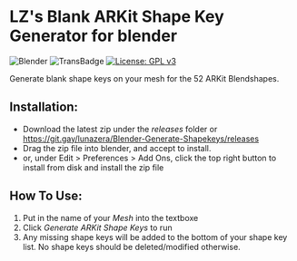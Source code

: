 # LZ's Blank ARKit Shape Key Generator for blender
![Blender](https://img.shields.io/badge/blender-%23F5792A.svg?style=for-the-badge&logo=blender&logoColor=white)
![TransBadge](https://pride-badges.pony.workers.dev/static/v1?label=trans%20rights&stripeWidth=6&stripeColors=5BCEFA,F5A9B8,FFFFFF,F5A9B8,5BCEFA)
[![License: GPL v3](https://img.shields.io/badge/License-GPLv3-blue.svg)](https://www.gnu.org/licenses/gpl-3.0)

Generate blank shape keys on your mesh for the 52 ARKit Blendshapes.

## Installation:
- Download the latest zip under the *releases* folder or https://git.gay/lunazera/Blender-Generate-Shapekeys/releases
- Drag the zip file into blender, and accept to install.
- or, under Edit > Preferences > Add Ons, click the top right button to install from disk and install the zip file

## How To Use:
1. Put in the name of your *Mesh* into the textboxe
2. Click *Generate ARKit Shape Keys* to run
3. Any missing shape keys will be added to the bottom of your shape key list. No shape keys should be deleted/modified otherwise.